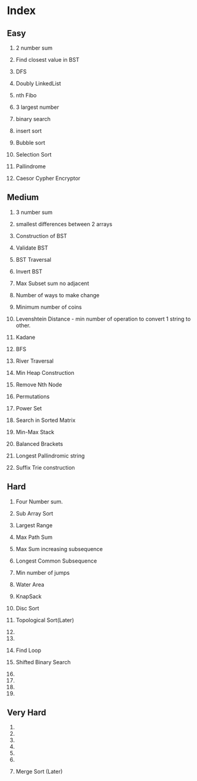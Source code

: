 # Index

## Easy

1. 2 number sum

2. Find closest value in BST

3. DFS

4. Doubly LinkedList

5. nth Fibo

6. 3 largest number

7. binary search

8. insert sort

9. Bubble sort

10. Selection Sort

11. Pallindrome

12. Caesor Cypher Encryptor

## Medium

1. 3 number sum

2. smallest differences between 2 arrays

3. Construction of BST

4. Validate BST

5. BST Traversal

6. Invert BST

7. Max Subset sum no adjacent

8. Number of ways to make change

9. Minimum number of coins

10. Levenshtein Distance - min number of operation to convert 1 string to other.

11. Kadane

12. BFS

13. River Traversal

14. Min Heap Construction

15. Remove Nth Node

16. Permutations

17. Power Set

18. Search in Sorted Matrix

19. Min-Max Stack

20. Balanced Brackets

21. Longest Pallindromic string

22. Suffix Trie construction

## Hard

1. Four Number sum.

2. Sub Array Sort

3. Largest Range

4. Max Path Sum

5. Max Sum increasing subsequence

6. Longest Common Subsequence

7. Min number of jumps

8. Water Area

9. KnapSack

10. Disc Sort

11. Topological Sort(Later)

12.

13.

14. Find Loop

15. Shifted Binary Search

16.

17.

18.

19.

## Very Hard

1.

2.

3.

4.

5.

6.

7. Merge Sort (Later)
